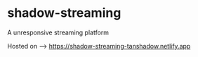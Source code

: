 # shadow-streaming
A unresponsive streaming platform

Hosted on --> https://shadow-streaming-tanshadow.netlify.app
